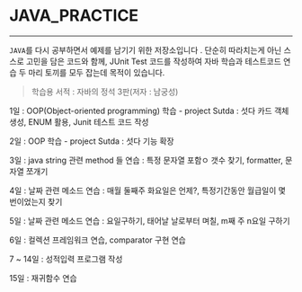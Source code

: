 # JAVA_PRACTICE
---

`JAVA`를 다시 공부하면서 예제를 남기기 위한 저장소입니다 .
단순히 따라치는게 아닌 스스로 고민을 담은 코드와 함께,
JUnit Test 코드를 작성하여 자바 학습과 테스트코드 연습 두 마리 토끼를 모두 잡는데 목적이 있습니다.
 
> 학습용 서적  : 자바의 정석 3판(저자 : 남궁성)

1일 : OOP(Object-oriented programming) 학습 - project Sutda : 섯다 카드 객체 생성, ENUM 활용, Junit 테스트 코드 작성

2일 : OOP 학습 - project Sutda : 섯다 기능 확장

3일 : java string 관련 method 들 연습 : 특정 문자열 포함ㅇ 갯수 찾기, formatter, 문자열 쪼개기

4일 : 날짜 관련 메소드 연습 : 매월 둘째주 화요일은 언제?, 특정기간동안 월급일이 몇번이었는지 찾기

5일 : 날짜 관련 메소드 연습 : 요일구하기, 태어날 날로부터 며칠, m째 주 n요일 구하기

6일 : 컬렉션 프레임워크 연습, comparator 구현 연습

7 ~ 14일 : 성적입력 프로그램 작성 

15일 : 재귀함수 연습